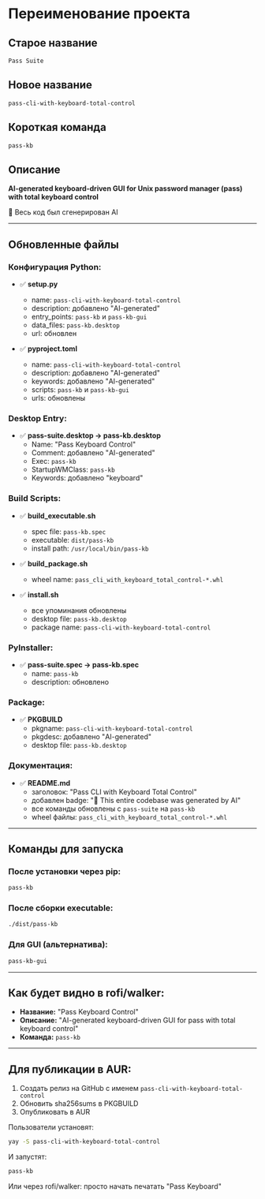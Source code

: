 # Переименование проекта

## Старое название
`Pass Suite`

## Новое название
`pass-cli-with-keyboard-total-control`

## Короткая команда
`pass-kb`

## Описание
**AI-generated keyboard-driven GUI for Unix password manager (pass) with total keyboard control**

🤖 Весь код был сгенерирован AI

---

## Обновленные файлы

### Конфигурация Python:
- ✅ **setup.py**
  - name: `pass-cli-with-keyboard-total-control`
  - description: добавлено "AI-generated"
  - entry_points: `pass-kb` и `pass-kb-gui`
  - data_files: `pass-kb.desktop`
  - url: обновлен

- ✅ **pyproject.toml**
  - name: `pass-cli-with-keyboard-total-control`
  - description: добавлено "AI-generated"
  - keywords: добавлено "AI-generated"
  - scripts: `pass-kb` и `pass-kb-gui`
  - urls: обновлены

### Desktop Entry:
- ✅ **pass-suite.desktop → pass-kb.desktop**
  - Name: "Pass Keyboard Control"
  - Comment: добавлено "AI-generated"
  - Exec: `pass-kb`
  - StartupWMClass: `pass-kb`
  - Keywords: добавлено "keyboard"

### Build Scripts:
- ✅ **build_executable.sh**
  - spec file: `pass-kb.spec`
  - executable: `dist/pass-kb`
  - install path: `/usr/local/bin/pass-kb`

- ✅ **build_package.sh**
  - wheel name: `pass_cli_with_keyboard_total_control-*.whl`

- ✅ **install.sh**
  - все упоминания обновлены
  - desktop file: `pass-kb.desktop`
  - package name: `pass-cli-with-keyboard-total-control`

### PyInstaller:
- ✅ **pass-suite.spec → pass-kb.spec**
  - name: `pass-kb`
  - description: обновлено

### Package:
- ✅ **PKGBUILD**
  - pkgname: `pass-cli-with-keyboard-total-control`
  - pkgdesc: добавлено "AI-generated"
  - desktop file: `pass-kb.desktop`

### Документация:
- ✅ **README.md**
  - заголовок: "Pass CLI with Keyboard Total Control"
  - добавлен badge: "🤖 This entire codebase was generated by AI"
  - все команды обновлены с `pass-suite` на `pass-kb`
  - wheel файлы: `pass_cli_with_keyboard_total_control-*.whl`

---

## Команды для запуска

### После установки через pip:
```bash
pass-kb
```

### После сборки executable:
```bash
./dist/pass-kb
```

### Для GUI (альтернатива):
```bash
pass-kb-gui
```

---

## Как будет видно в rofi/walker:
- **Название:** "Pass Keyboard Control"
- **Описание:** "AI-generated keyboard-driven GUI for pass with total keyboard control"
- **Команда:** `pass-kb`

---

## Для публикации в AUR:

1. Создать релиз на GitHub с именем `pass-cli-with-keyboard-total-control`
2. Обновить sha256sums в PKGBUILD
3. Опубликовать в AUR

Пользователи установят:
```bash
yay -S pass-cli-with-keyboard-total-control
```

И запустят:
```bash
pass-kb
```

Или через rofi/walker: просто начать печатать "Pass Keyboard"
